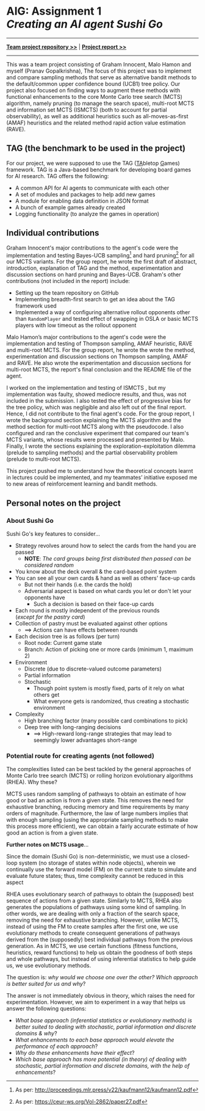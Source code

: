 # AIG: Assignment 1<br> _Creating an AI agent Sushi Go_

---

[**Team project repository >>**](https://github.com/grahaminn/AIinGames-Assignment1) | [**Project report >>**](https://github.com/pranigopu/artificialIntelligence-in-games/blob/main/assignment1/REPORT.pdf)

---

This was a team project consisting of Graham Innocent, Malo Hamon and myself (Pranav Gopalkrishna), The focus of this project was to implement and compare sampling methods that serve as alternative bandit methods to the default/common upper confidence bound (UCB1) tree policy. Our project also focused on finding ways to augment these methods with functional enhancements to the core Monte Carlo tree search (MCTS) algorithm, namely pruning (to manage the search space), multi-root MCTS and information set MCTS (ISMCTS) (both to account for partial observability), as well as additional heuristics such as all-moves-as-first (AMAF) heuristics and the related method rapid action value estimation (RAVE).

## TAG (the benchmark to be used in the project)
For our project, we were supposed to use the TAG (<ins>TA</ins>bletop <ins>G</ins>ames) framework. TAG is a Java-based benchmark for developing board games for AI research. TAG offers the following:

- A common API for AI agents to communicate with each other
- A set of modules and packages to help add new games
- A module for enabling data definition in JSON format
- A bunch of example games already created
- Logging functionality (to analyze the games in operation)

## Individual contributions
Graham Innocent's major contributions to the agent's code were the implementation and testing Bayes-UCB sampling[^1]  and hard pruning[^2] for all our MCTS variants. For the group report, he wrote the first draft of abstract, introduction, explanation of TAG and the method, experimentation and discussion sections on hard pruning and Bayes-UCB. Graham's other contributions (not included in the report) include:

- Setting up the team repository on GitHub
- Implementing breadth-first search to get an idea about the TAG framework used
-  Implemented a way of configuring alternative rollout opponents other than `RandomPlayer` and tested effect of swapping in OSLA or basic MCTS players with low timeout as the rollout opponent

Malo Hamon’s major contributions to the agent's code were the implementation and testing of Thompson sampling, AMAF  heuristic, RAVE  and multi-root MCTS. For the group report, he wrote the wrote the method, experimentation and discussion sections on Thompson sampling, AMAF and RAVE. He also wrote the experimentation and discussion sections for multi-root MCTS, the report's final conclusion and the README file of the agent.

I worked on the implementation and testing of ISMCTS , but my implementation was faulty, showed mediocre results, and thus, was not included in the submission. I also tested the effect of progressive bias for the tree policy, which was negligible and also left out of the final report. Hence, I did not contribute to the final agent's code. For the group report, I wrote the background section explaining the MCTS algorithm and the method section for multi-root MCTS along with the pseudocode. I also configured and ran the conclusive experiment that compared our team's MCTS variants, whose results were processed and presented by Malo. Finally, I wrote the sections explaining the exploration-exploitation dilemma (prelude to sampling methods) and the partial observability problem (prelude to multi-root MCTS).

This project pushed me to understand how the theoretical concepts learnt in lectures could be implemented, and my teammates’ initiative exposed me to new areas of reinforcement learning and bandit methods.

[^1]:As per: http://proceedings.mlr.press/v22/kaufmann12/kaufmann12.pdf
[^2]:As per: https://ceur-ws.org/Vol-2862/paper27.pdf

## Personal notes on the project
### About Sushi Go
Sushi Go's key features to consider...

- Strategy revolves around how to select the cards from the hand you are passed
  - **NOTE**: _The card groups being first distributed then passed can be considered random_
- You know about the deck overall & the card-based point system
- You can see all your own cards & hand as well as others' face-up cards
  - But not their hands (i.e. the cards the hold)
  - Adversarial aspect is based on what cards you let or don't let your opponents have
    - Such a decision is based on their face-up cards
- Each round is mostly independent of the previous rounds<br>(_except for the pastry card_)
- Collection of pastry must be evaluated against other options
  - $\implies$ Actions can have effects between rounds
- Each decision tree is as follows (per turn)
  - Root node: Current game state
  - Branch: Action of picking one or more cards (minimum 1, maximum 2)
- Environment
  - Discrete (due to discrete-valued outcome parameters)
  - Partial information
  - Stochastic
    - Though point system is mostly fixed, parts of it rely on what others get
    - What everyone gets is randomized, thus creating a stochastic environment
- Complexity
  - High branching factor (many possible card combinations to pick)
  - Deep tree with long-ranging decisions
    - $\implies$ High-reward long-range strategies that may lead to seemingly lower advantages short-range
   
### Potential route for creating agents (not followed)
The complexities listed can be best tackled by the general approaches of Monte Carlo tree search (MCTS) or rolling horizon evolutionary algorithms (RHEA). Why these?

MCTS uses random sampling of pathways to obtain an estimate of how good or bad an action is from a given state. This removes the need for exhaustive branching, reducing memory and time requirements by many orders of magnitude. Furthermore, the law of large numbers implies that with enough sampling (using the appropriate sampling methods to make this process more efficient), we can obtain a fairly accurate estimate of how good an action is from a given state.

**Further notes on MCTS usage**...

Since the domain (Sushi Go) is non-deterministic, we must use a closed-loop system (no storage of states within node objects), wherein we continually use the forward model (FM) on the current state to simulate and evaluate future states; thus, time complexity cannot be reduced in this aspect

RHEA uses evolutionary search of pathways to obtain the (supposed) best sequence of actions from a given state. Similarly to MCTS, RHEA also generates the populations of pathways using some kind of sampling. In other words, we are dealing with only a fraction of the search space, removing the need for exhaustive branching. However, unlike MCTS, instead of using the FM to create samples after the first one, we use evolutionary methods to create consequent generations of pathways derived from the (supposedly) best individual pathways from the previous generation. As in MCTS, we use certain functions (fitness functions, heuristics, reward functions) to help us obtain the goodness of both steps and whole pathways, but instead of using inferential statistics to help guide us, we use evolutionary methods.

The question is: _why would we choose one over the other? Which approach is better suited for us and why_?

The answer is not immediately obvious in theory, which raises the need for experimentation. However, we aim to experiment in a way that helps us answer the following questions:

- _What base approach (inferential statistics or evolutionary methods) is better suited to dealing with stochastic, partial information and discrete domains & why_?
- _What enhancements to each base approach would elevate the performance of each approach_?
- _Why do these enhancements have their effect_?
- _Which base approach has more potential (in theory) of dealing with stochastic, partial information and discrete domains, with the help of enhancements_?

